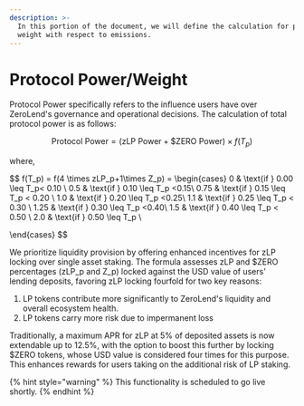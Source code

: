 ```yaml
---
description: >-
  In this portion of the document, we will define the calculation for protocol
  weight with respect to emissions.
---
```


# Protocol Power/Weight

Protocol Power specifically refers to the influence users have over ZeroLend's governance and operational decisions. The calculation of total protocol power is as follows:

$$
\textrm{Protocol Power} = (\textrm{zLP Power} +\$\textrm{ZERO Power}) \times f(T_p)
$$

where,&#x20;

$$
f(T_p) = f(4 \times zLP_p+1\times Z_p) = \begin{cases} 
0 & \text{if } 0.00 \leq T_p< 0.10 \\ 0.5 & \text{if } 0.10 \leq T_p <0.15\\ 0.75 & \text{if } 0.15 \leq T_p < 0.20 \\ 1.0 & \text{if } 0.20 \leq T_p <0.25\\ 1.1 & \text{if } 0.25 \leq T_p < 0.30 \\ 1.25 & \text{if } 0.30 \leq T_p <0.40\\ 1.5 & \text{if } 0.40 \leq T_p < 0.50 \\ 2.0 & \text{if } 0.50 \leq T_p \\

\end{cases}
$$

We prioritize liquidity provision by offering enhanced incentives for zLP locking over single asset staking. The formula assesses zLP and $ZERO percentages (zLP\_p and Z\_p) locked against the USD value of users' lending deposits, favoring zLP locking fourfold for two key reasons:

1. LP tokens contribute more significantly to ZeroLend's liquidity and overall ecosystem health.
2. LP tokens carry more risk due to impermanent loss

Traditionally, a maximum APR for zLP at 5% of deposited assets is now extendable up to 12.5%, with the option to boost this further by locking $ZERO tokens, whose USD value is considered four times for this purpose. This enhances rewards for users taking on the additional risk of LP staking.

{% hint style="warning" %}
This functionality is scheduled to go live shortly.&#x20;
{% endhint %}
